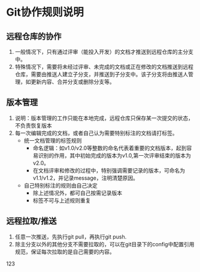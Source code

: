 # Git协作规则说明

## 远程仓库的协作

1. 一般情况下，只有通过评审（能投入开发）的文档才推送到远程仓库的主分支中。
2. 特殊情况下，需要将未经过评审、未完成的文档或正在修改的文档推送到远程仓库，需要由推送人建立子分支，并推送到子分支中。该子分支将由推送人管理，如更新内容、合并分支或删除分支等。

## 版本管理

1. 说明：版本管理的工作只能在本地完成，远程仓库只保存某一次提交的状态，不负责恢复版本
2. 每一次编辑完成的文档，或者自己认为需要特别标注的文档请打标签。
   - 统一文档管理的标签规则
     - 命名逻辑：如v1.0/v2.0等整数的命名代表着重要的文档版本，起到容易识别的作用，其中初始完成的版本为v1.0,第一次评审结束的版本为v2.0。
     - 在文档评审和修改的过程中，特别强调需要记录的版本，可命名为v1.1/v1.2，并记录message，注明清楚原因。
   - 自己特别标注的规则由自己决定
     - 除上述情况外，都可自己按需记录版本
     - 标签不可与上述规则重复

## 远程拉取/推送

1. 任意一次推送，先执行git pull，再执行git push.
2. 除主分支以外的其他分支不需要拉取的，可以在git目录下的config中配置引用规范，保证每次拉取的是自己需要的内容。
  
123